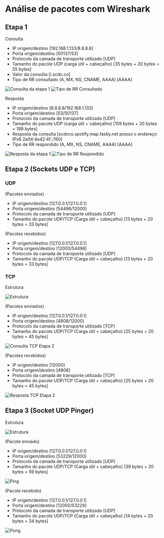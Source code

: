 # Análise de pacotes com Wireshark

## Etapa 1

Consulta

- IP origem/destino [192.168.1.133/8.8.8.8]
- Porta origem/destino [50137/53]
- Protocolo da camada de transporte utilizado [UDP]
- Tamanho do pacote UDP (carga útil + cabeçalho) [35 bytes + 20 bytes = 55 bytes]
- Valor da consulta [i.scdn.co]
- Tipo de RR consultado (A, MX, NS, CNAME, AAAA) [AAAA]

![Consulta da etapa 1](/images/etapa1/consulta/consulta_etapa1.png "Consulta da etapa 1")
![Tipo de RR Consultado](/images/etapa1/consulta/consulta_etapa1_tipo_rr.png "Tipo de RR Consultado")

Resposta

- IP origem/destino [8.8.8.8/192.168.1.133]
- Porta origem/destino [53/50137]
- Protocolo da camada de transporte utilizado [UDP]
- Tamanho do pacote UDP (carga útil + cabeçalho) [159 bytes + 20 bytes = 199 bytes]
- Resposta da consulta [scdnco.spotify.map.fastly.net possui o endereço IPv6 2a04:4e42:4f::760]
- Tipo de RR respondido (A, MX, NS, CNAME, AAAA) [AAAA]

![Resposta da etapa 1](/images/etapa1/resposta/resposta_etapa1.png "RR respondido")
![Tipo de RR Respondido](/images/etapa1/resposta/resposta_etapa1_tipo_rr.png "Tipo de RR Respondido")

## Etapa 2 (Sockets UDP e TCP)

### UDP

(Pacotes enviados)

- IP origem/destino [127.0.0.1/127.0.0.1]
- Porta origem/destino [54496/12000]
- Protocolo da camada de transporte utilizado [UDP]
- Tamanho do pacote UDP/TCP (Carga útil + cabeçalho) [13 bytes + 20 bytes = 33 bytes]

(Pacotes recebidos)

- IP origem/destino [127.0.0.1/127.0.0.1]
- Porta origem/destino [12000/54496]
- Protocolo da camada de transporte utilizado [UDP]
- Tamanho do pacote UDP/TCP (Carga útil + cabeçalho) [13 bytes + 20 bytes = 33 bytes]

### TCP

Estrutura

![Estrutura](/images/etapa2/tcp/cliente-servidor-tcp.png "Estrutura")

(Pacotes enviados)

- IP origem/destino [127.0.0.1/127.0.0.1]
- Porta origem/destino [4808/12000]
- Protocolo da camada de transporte utilizado [TCP]
- Tamanho do pacote UDP/TCP (Carga útil + cabeçalho) [25 bytes + 20 bytes = 45 bytes]

![Consulta TCP Etapa 2](/images/etapa2/tcp/consulta.png "Consulta TCP")

(Pacotes recebidos)

- IP origem/destino [12000]
- Porta origem/destino [4808]
- Protocolo da camada de transporte utilizado [TCP]
- Tamanho do pacote UDP/TCP (Carga útil + cabeçalho) [25 bytes + 20 bytes = 45 bytes]

![Resposta TCP Etapa 2](/images/etapa2/tcp/resposta.png "Resposta TCP")

## Etapa 3 (Socket UDP Pinger)

Estrutura

![Estrutura](/images/etapa3/cliente-servidor-udp-pinger.png "Estrutura")

(Pacote enviado)

- IP origem/destino [127.0.0.1/127.0.0.1]
- Porta origem/destino [53229/12000]
- Protocolo da camada de transporte utilizado [UDP]
- Tamanho do pacote UDP/TCP (Carga útil + cabeçalho) [39 bytes + 20 bytes = 59 bytes]

![Ping](/images/etapa3/ping01.png "Ping")

(Pacote recebido)

- IP origem/destino [127.0.0.1/127.0.0.1]
- Porta origem/destino [12000/53229]
- Protocolo da camada de transporte utilizado [UDP]
- Tamanho do pacote UDP/TCP (Carga útil + cabeçalho) [14 bytes + 20 bytes = 34 bytes]

![Pong](/images/etapa3/pong01.png "Pong")
